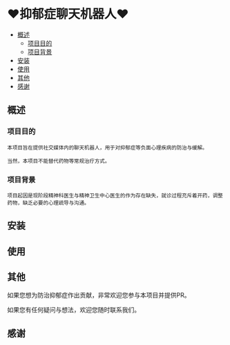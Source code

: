 # ❤️抑郁症聊天机器人❤️

- [概述](#概述)
  - [项目目的](#项目目的)
  - [项目背景](#项目背景)
- [安装](#安装)
- [使用](#使用)
- [其他](#其他)
- [感谢](#感谢)

## 概述

### 项目目的

```
本项目旨在提供社交媒体内的聊天机器人，用于对抑郁症等负面心理疾病的防治与缓解。

当然，本项目不能替代药物等常规治疗方式。
```

### 项目背景

```
项目起因是现阶段精神科医生与精神卫生中心医生的作为存在缺失，就诊过程充斥着开药，调整药物，缺乏必要的心理疏导与沟通。
```

## 安装

## 使用

## 其他

如果您想为防治抑郁症作出贡献，非常欢迎您参与本项目并提供PR。

如果您有任何疑问与想法，欢迎您随时联系我们。

## 感谢
